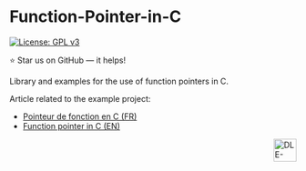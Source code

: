 # Function-Pointer-in-C

[![License: GPL v3](https://img.shields.io/badge/License-GPLv3-blue.svg)](https://www.gnu.org/licenses/gpl-3.0)

:star: Star us on GitHub — it helps!

Library and examples for the use of function pointers in C.

Article related to the example project: 
- [Pointeur de fonction en C (FR)](https://dle-dev.com/index.php/2021/10/20/pointeur-de-fonction-en-c/)
- [Function pointer in C (EN)](https://dle-dev.com/)


<a href ="http://dle-dev.com">
  <img src="https://dle-dev.com/wp-content/uploads/2020/05/dle_dev_logo_v1.1.png" alt="DLE-Dev logo" title="DLE-Dev" align="right" height="40" />
</a>
